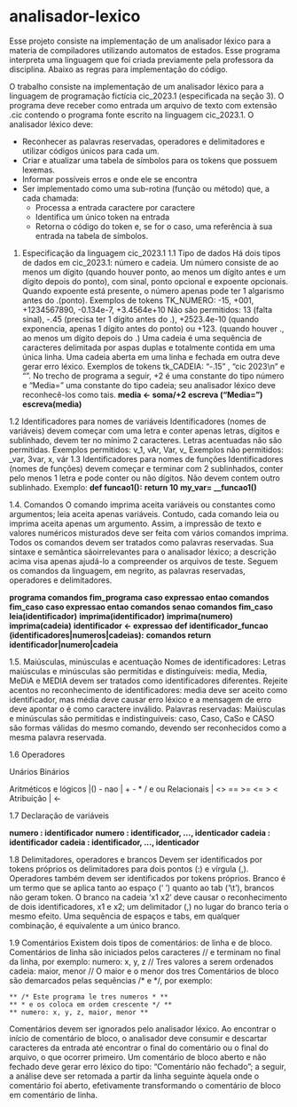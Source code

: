 # analisador-lexico

Esse projeto consiste na implementação de um analisador léxico para a materia de compiladores utilizando automatos de estados. 
Esse programa interpreta uma linguagem que foi criada previamente pela professora da disciplina.
Abaixo as regras para implementação do código.

O trabalho consiste na implementação de um analisador léxico para a linguagem de programação
fictícia cic_2023.1 (especificada na seção 3). O programa deve receber como entrada um arquivo
de texto com extensão .cic contendo o programa fonte escrito na linguagem cic_2023.1.
O analisador léxico deve:
  - Reconhecer as palavras reservadas, operadores e delimitadores e utilizar códigos únicos
  para cada um.
  - Criar e atualizar uma tabela de símbolos para os tokens que possuem lexemas.
  - Informar possíveis erros e onde ele se encontra
  - Ser implementado como uma sub-rotina (função ou método) que, a cada chamada:
    - Processa a entrada caractere por caractere
    - Identifica um único token na entrada
    - Retorna o código do token e, se for o caso, uma referência à sua entrada na tabela de símbolos. 

1. Especificação da linguagem cic_2023.1
1.1 Tipo de dados
  Há dois tipos de dados em cic_2023.1: número e cadeia.
  Um número consiste de ao menos um dígito (quando houver ponto, ao menos um dígito antes e
  um dígito depois do ponto), com sinal, ponto opcional e expoente opcionais. Quando expoente
  está presente, o número apenas pode ter 1 algarismo antes do .(ponto). Exemplos de tokens
  TK_NUMERO: -15, +001, +1234567890, -0.134e-7, +3.4564e+10
  Não são permitidos: 13 (falta sinal), -.45 (precisa ter 1 dígito antes do .), +2523.4e-10 (quando
  exponencia, apenas 1 dígito antes do ponto) ou +123. (quando houver ., ao menos um dígito
  depois do .)
  Uma cadeia é uma sequência de caracteres delimitada por aspas duplas e totalmente contida em
  uma única linha. Uma cadeia aberta em uma linha e fechada em outra deve gerar erro léxico.
  Exemplos de tokens tk_CADEIA: “-.15” , “cic 2023\n” e “”.
  No trecho de programa a seguir, +2 é uma constante do tipo número e “Media=” uma constante do
  tipo cadeia; seu analisador léxico deve reconhecê-los como tais.
    **media <- soma/+2**
    **escreva (“Media=”)**
    **escreva(media)**

1.2 Identificadores para nomes de variáveis
  Identificadores (nomes de variáveis) devem começar com uma letra e conter apenas letras, dígitos
  e sublinhado, devem ter no mínimo 2 caracteres. Letras acentuadas não são permitidas.
  Exemplos permitidos: v_1, vAr, Var, v_
  Exemplos não permitidos: _var, 3var, x, vár
  1.3 Identificadores para nomes de funções
  Identificadores (nomes de funções) devem começar e terminar com 2 sublinhados, conter pelo
  menos 1 letra e pode conter ou não dígitos. Não devem contem outro sublinhado. Exemplo:
    **def __funcao1__():**
    **return 10**
    **my_var= __funcao1()**

1.4. Comandos
  O comando imprima aceita variáveis ou constantes como argumentos; leia aceita apenas
  variáveis. Contudo, cada comando leia ou imprima aceita apenas um argumento. Assim, a
  impressão de texto e valores numéricos misturados deve ser feita com vários comandos imprima.
  Todos os comandos devem ser tratados como palavras reservadas. Sua sintaxe e semântica sãoirrelevantes para o analisador léxico; a descrição acima visa apenas ajudá-lo a compreender os
  arquivos de teste.
  Seguem os comandos da linguagem, em negrito, as palavras reservadas, operadores e
  delimitadores.

  **programa comandos fim_programa**
  **caso expressao entao comandos fim_caso**
  **caso expressao entao comandos senao comandos fim_caso**
  **leia(identificador)**
  **imprima(identificador)**
  **imprima(numero)**
  **imprima(cadeia)**
  **identificador <- expressao**
  **def identificador_funcao (identificadores|numeros|cadeias):**
   **comandos return identificador|numero|cadeia**

1.5. Maiúsculas, minúsculas e acentuação
  Nomes de identificadores: Letras maiúsculas e minúsculas são permitidas e distinguíveis: media,
  Media, MeDiA e MEDIA devem ser tratados como identificadores diferentes. Rejeite acentos no
  reconhecimento de identificadores: media deve ser aceito como identificador, mas média deve
  causar erro léxico e a mensagem de erro deve apontar o é como caractere inválido.
  Palavras reservadas: Maiúsculas e minúsculas são permitidas e indistinguíveis: caso, Caso,
  CaSo e CASO são formas válidas do mesmo comando, devendo ser reconhecidos como a
  mesma palavra reservada.
  
1.6 Operadores

Unários Binários

Aritméticos e lógicos |() - nao | +  -  *  /  e  ou
Relacionais                     | <> == >= <= > <
Atribuição                      | <-

1.7 Declaração de variáveis

  **numero : identificador**
  **numero : identificador, ..., identicador**
  **cadeia : identificador**
  **cadeia : identificador, ..., identicador**
  
1.8 Delimitadores, operadores e brancos
  Devem ser identificados por tokens próprios os delimitadores para dois pontos (:) e vírgula (,).
  Operadores também devem ser identificados por tokens próprios.
  Branco é um termo que se aplica tanto ao espaço (‘ ’) quanto ao tab (‘\t’), brancos não geram
  token. O branco na cadeia ‘x1 x2’ deve causar o reconhecimento de dois identificadores, x1 e x2;
  um delimitador (,) no lugar do branco teria o mesmo efeito.
  Uma sequência de espaços e tabs, em qualquer combinação, é equivalente a um único branco.

1.9 Comentários
  Existem dois tipos de comentários: de linha e de bloco. Comentários de linha são iniciados pelos
  caracteres // e terminam no final da linha, por exemplo:
  numero: x, y, z // Tres valores a serem ordenados
  cadeia: maior, menor // O maior e o menor dos tres
  Comentários de bloco são demarcados pelas sequências /* e */, por exemplo:

    ** /* Este programa le tres numeros * **
    ** * e os coloca em ordem crescente */ **
    ** numero: x, y, z, maior, menor **

  Comentários devem ser ignorados pelo analisador léxico. Ao encontrar o início de comentário de
  bloco, o analisador deve consumir e descartar caracteres da entrada até encontrar o final do
  comentário ou o final do arquivo, o que ocorrer primeiro. Um comentário de bloco aberto e não
  fechado deve gerar erro léxico do tipo: “Comentário não fechado”; a seguir, a análise deve ser
  retomada a partir da linha seguinte àquela onde o comentário foi aberto, efetivamente
  transformando o comentário de bloco em comentário de linha.
